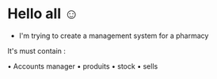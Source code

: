 # Hello all ☺

* I'm trying to create a management system for a pharmacy

It's must contain :

• Accounts manager
• produits 
• stock
• sells
 